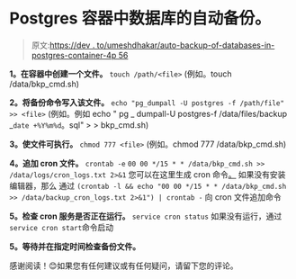 # Postgres 容器中数据库的自动备份。

> 原文:[https://dev . to/umeshdhakar/auto-backup-of-databases-in-postgres-container-4p 56](https://dev.to/umeshdhakar/auto-backup-of-databases-in-postgres-container-4p56)

**1。在容器中创建一个文件。**
`touch /path/<file>`
(例如。touch /data/bkp_cmd.sh)

**2。将备份命令写入该文件。**
`echo "pg_dumpall -U postgres -f /path/file" >> <file>`
(例如。例如 echo " pg _ dumpall-U postgres-f
/data/files/backup _`date +%Y%m%d`。sql" > > bkp_cmd.sh)

**3。使文件可执行。**
`chmod 777 <file>`
(例如。chmod 777 /data/bkp_cmd.sh)

**4。追加 cron 文件。**
`crontab -e`
`00 00 */15 * * /data/bkp_cmd.sh >> /data/logs/cron_logs.txt 2>&1`
您可以在这里生成 cron 命令[。](https://crontab-generator.org/)
如果没有安装编辑器，那么
通过
`(crontab -l && echo "00 00 */15 * * /data/bkp_cmd.sh >> /data/backup_cron_logs.txt 2>&1") | crontab -` 向 cron 文件追加命令

**5。检查 cron 服务是否正在运行。**
`service cron status`
如果没有运行，通过
`service cron start`命令启动

**5。等待并在指定时间检查备份文件。**

感谢阅读！😊如果您有任何建议或有任何疑问，请留下您的评论。